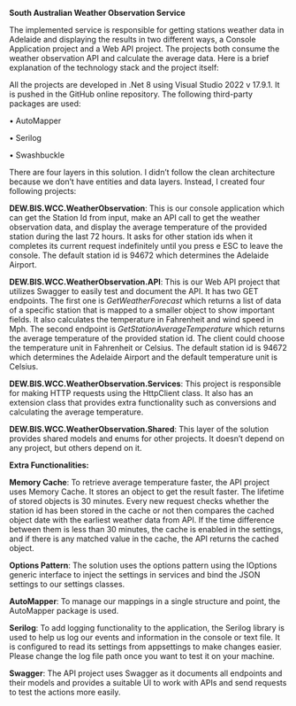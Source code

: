 **South Australian Weather Observation Service**

The implemented service is responsible for getting stations weather data in Adelaide and displaying the results in two different ways, a Console Application project and a Web API project. The projects both consume the weather observation API and calculate the average data. Here is a brief explanation of the technology stack and the project itself:

All the projects are developed in .Net 8 using Visual Studio 2022 v 17.9.1. It is pushed in the GitHub online repository. The following third-party packages are used:

•	AutoMapper

•	Serilog

•	Swashbuckle

There are four layers in this solution. I didn’t follow the clean architecture because we don’t have entities and data layers. Instead, I created four following projects:

**DEW.BIS.WCC.WeatherObservation**: This is our console application which can get the Station Id from input, make an API call to get the weather observation data, and display the average temperature of the provided station during the last 72 hours. It asks for other station ids when it completes its current request indefinitely until you press e ESC to leave the console. The default station id is 94672 which determines the Adelaide Airport.

**DEW.BIS.WCC.WeatherObservation.API**: This is our Web API project that utilizes Swagger to easily test and document the API. It has two GET endpoints. The first one is *GetWeatherForecast* which returns a list of data of a specific station that is mapped to a smaller object to show important fields. It also calculates the temperature in Fahrenheit and wind speed in Mph. The second endpoint is *GetStationAverageTemperature* which returns the average temperature of the provided station id. The client could choose the temperature unit in Fahrenheit or Celsius. The default station id is 94672 which determines the Adelaide Airport and the default temperature unit is Celsius.

**DEW.BIS.WCC.WeatherObservation.Services**: This project is responsible for making HTTP requests using the HttpClient class. It also has an extension class that provides extra functionality such as conversions and calculating the average temperature.

**DEW.BIS.WCC.WeatherObservation.Shared**: This layer of the solution provides shared models and enums for other projects. It doesn’t depend on any project, but others depend on it.

**Extra Functionalities:**

**Memory Cache**: To retrieve average temperature faster, the API project uses Memory Cache. It stores an object to get the result faster. The lifetime of stored objects is 30 minutes. Every new request checks whether the station id has been stored in the cache or not then compares the cached object date with the earliest weather data from API. If the time difference between them is less than 30 minutes, the cache is enabled in the settings, and if there is any matched value in the cache, the API returns the cached object.

**Options Pattern**: The solution uses the options pattern using the IOptions<T> generic interface to inject the settings in services and bind the JSON settings to our settings classes.

**AutoMapper**: To manage our mappings in a single structure and point, the AutoMapper package is used.

**Serilog**: To add logging functionality to the application, the Serilog library is used to help us log our events and information in the console or text file. It is configured to read its settings from appsettings to make changes easier. Please change the log file path once you want to test it on your machine.

**Swagger**: The API project uses Swagger as it documents all endpoints and their models and provides a suitable UI to work with APIs and send requests to test the actions more easily.
